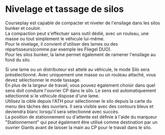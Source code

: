# Nivelage et tassage de silos
  
Courseplay est capable de compacter et niveler de l'ensilage dans les silos bunker et couloir.  
La compaction peut s'effectuer sans outil dédié, avec un rouleau, une masse ou tout simplement le véhicule lui-même.  
Pour le nivelage, il convient d'utiliser des lames ou des répartisseurs(comme par exemple les Fliegel DUO).  
Pour les silos bunker, la lame permet également de ramener l'ensilage au fond du silo.  

  
Si une lame ou un distributeur est attelé au véhicule, le mode Silo sera présélectionné. Avec uniquement une masse ou un rouleau attaché, vous devez sélectionner le mode tassage.  
En plus de la largeur de travail, vous pouvez également choisir dans quel sens doit conduire l'ouvrier CP dans le silo. Le sens est automatiquement sélectionné si le véhicule dispose d'une lame.  
Utilisez la cible depuis l'ATH pour sélectionner le silo depuis la carte du menu des tâches des ouvriers. Il sera visible avec des contours bleus et deviendra blanc lorsqu'il sera sélectionné avec succès.  
La position de stationnement ou d'attente est définie à l'aide du marqueur "Stationnement" qui peut également être utilisé comme destination par un ouvrier Giants avant de laisser la main au CP pour le travail dans le silo.  
